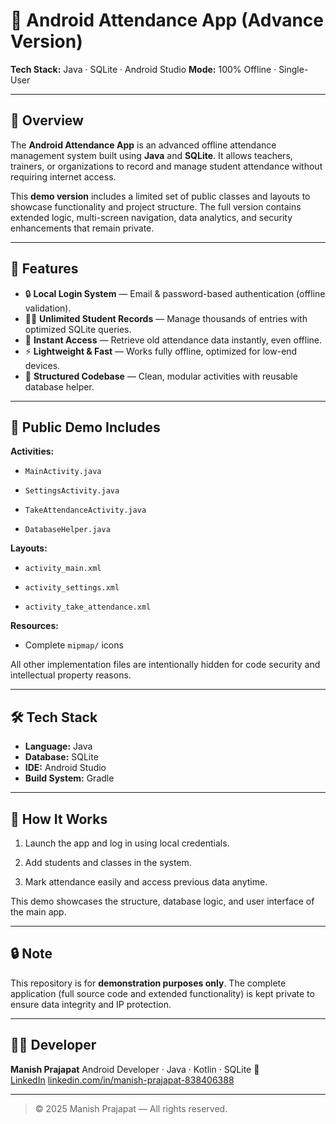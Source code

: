 # 📘 Android Attendance App (Advance Version)

**Tech Stack:** Java · SQLite · Android Studio
**Mode:** 100% Offline · Single-User

---

## 🧩 Overview

The **Android Attendance App** is an advanced offline attendance management system built using **Java** and **SQLite**.
It allows teachers, trainers, or organizations to record and manage student attendance without requiring internet access.

This **demo version** includes a limited set of public classes and layouts to showcase functionality and project structure.
The full version contains extended logic, multi-screen navigation, data analytics, and security enhancements that remain private.

---

## 🚀 Features

* 🔒 **Local Login System** — Email & password-based authentication (offline validation).
* 🧑‍🏫 **Unlimited Student Records** — Manage thousands of entries with optimized SQLite queries.
* 📅 **Instant Access** — Retrieve old attendance data instantly, even offline.
* ⚡ **Lightweight & Fast** — Works fully offline, optimized for low-end devices.
* 🧠 **Structured Codebase** — Clean, modular activities with reusable database helper.

---

## 📂 Public Demo Includes

**Activities:**

* `MainActivity.java`

* `SettingsActivity.java`

* `TakeAttendanceActivity.java`

* `DatabaseHelper.java`

**Layouts:**

* `activity_main.xml`

* `activity_settings.xml`

* `activity_take_attendance.xml`

**Resources:**

* Complete `mipmap/` icons

All other implementation files are intentionally hidden for code security and intellectual property reasons.

---

## 🛠️ Tech Stack

* **Language:** Java
* **Database:** SQLite
* **IDE:** Android Studio
* **Build System:** Gradle

---

## 📘 How It Works

1. Launch the app and log in using local credentials.

2. Add students and classes in the system.

3. Mark attendance easily and access previous data anytime.

This demo showcases the structure, database logic, and user interface of the main app.

---

## 🔒 Note

This repository is for **demonstration purposes only**.
The complete application (full source code and extended functionality) is kept private to ensure data integrity and IP protection.

---

## 👨‍💻 Developer

**Manish Prajapat**
Android Developer · Java · Kotlin · SQLite
📎 [LinkedIn](#) [linkedin.com/in/manish-prajapat-838406388](https://www.linkedin.com/in/manish-prajapat-838406388)

---

> © 2025 Manish Prajapat — All rights reserved.
